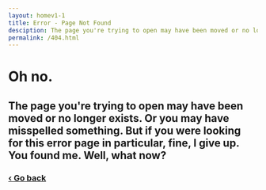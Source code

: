 ```yaml
---
layout: homev1-1
title: Error - Page Not Found
desciption: The page you're trying to open may have been moved or no longer exists.
permalink: /404.html
---
```


# Oh no.

## The page you're trying to open may have been moved or no longer exists. Or you may have misspelled something. But if you were looking for this error page in particular, fine, I give up. You found me. Well, what now?

### [&lsaquo; Go back](javascript:history.back())
